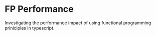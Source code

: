 # FP Performance

Investigating the performance impact of using functional programming priniciples in typescript.
